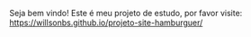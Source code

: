 Seja bem vindo! Este é meu projeto de estudo, por favor visite: 
https://willsonbs.github.io/projeto-site-hamburguer/
